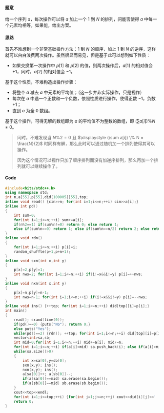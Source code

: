 #### 题意

给一个序列 $a$，每次操作可以将 $a$ 加上一个 $1$ 到 $N$ 的排列，问能否使得 $a$ 中每一个元素均相等，如果能，给出方案。

#### 思路

首先不难想到一个非常基础操作方法：$1$ 到 $N$ 的顺序，加上 $1$ 到 $N$ 的逆序，这样就可以白白浪费两次操作。虽然很显而易见，但是基于此可以想到如下性质：
- 如果交换第一次操作中 $p[1]$ 和 $p[2]$ 的值，则两次操作后，$a[1]$ 的相对值会 $+1$，同时，$a[2]$ 的相对值会 $-1$。

基于这个性质，不难构造出操作步骤：
- 将整个 $a$ 减去 $a$ 中元素的平均值；（这一步并非实际操作，只是视作）
- 每次在 $a$ 中选一个正数和一个负数，依照性质进行操作，使得正数 $-1$，负数 $+1$；
- 直到 $a$ 为全 $0$ 数组。

基于这个操作，可得无解的数组即为 $a$ 的平均值不为整数的数组，即 $\displaystyle (\sum a[i]) \% N \not ={0}$。
> 同时，不难发现当 $N \% 2=0$ 且 $\displaystyle (\sum a[i]) \% N = \frac{N}{2}$ 时同样有解，那么此时可以通过随机加一个排列使得其可以操作。
> 
> 因为这个情况可以视作只加了顺序排列而没有加逆序排列，那么再加一个排列就可以继续操作了。

#### Code
```cpp
#include<bits/stdc++.h>
using namespace std;
int n,a[55],p[55],did[100005][55],top;
inline void read() {cin>>n; for(int i=1;i<=n;++i) cin>>a[i];}
inline int pd()
{
    int sum=0;
    for(int i=1;i<=n;++i) sum+=a[i];
    if(n%2==1) if(sum%n!=0) return 0; else return 1;
    else if(sum%n==0) return 1; else if(sum%n==n/2) return 2; else return 0;
}
inline void rdn()
{
    for(int i=1;i<=n;++i) p[i]=i;
    random_shuffle(p+1,p+n+1);    
}
inline void sxn(int x,int y) 
{
    p[x]=2,p[y]=1;
    int nws=2; for(int i=1;i<=n;++i) if(i!=x&&i!=y) p[i]=++nws;
}
inline void nxn(int x,int y) 
{
    p[x]=n,p[y]=n-1;
    int nws=n-1; for(int i=1;i<=n;++i) if(i!=x&&i!=y) p[i]=--nws;
}
inline void ins() {++top; for(int i=1;i<=n;++i) did[top][i]=p[i];}
int main()
{
    read(); srand(time(0));
    if(pd()==0) {puts("No"); return 0;}
    else puts("Yes");
    while(pd()==2) {rdn(); ++top; for(int i=1;i<=n;++i) did[top][i]=p[i],a[i]+=p[i];}
    vector<int>sa,sb;
    int mid=0;for(int i=1;i<=n;++i) mid+=a[i]; mid/=n;
    for(int i=1;i<=n;++i) if(a[i]<mid) sa.push_back(i); else if(a[i]>mid) sb.push_back(i);
    while(sa.size()>0)
    {
        int x=sa[0],y=sb[0];
        sxn(x,y); ins();
        nxn(x,y); ins();
        a[sa[0]]++; a[sb[0]]--;
        if(a[sa[0]]==mid) sa.erase(sa.begin());
        if(a[sb[0]]==mid) sb.erase(sb.begin());
    }
    cout<<top<<endl;
    for(int i=1;i<=top;++i) {for(int j=1;j<=n;++j) cout<<did[i][j]<<' '; cout<<endl;}
    return 0;
}
```